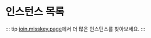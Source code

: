 # 인스턴스 목록

::: tip
[join.misskey.page](https://join.misskey.page/)에서 더 많은 인스턴스를 찾아보세요.
:::

<MkInstances/>
